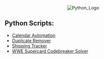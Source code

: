 <div align="center"><img src="https://www.python.org/static/community_logos/python-logo-master-v3-TM-flattened.png" alt="Python_Logo"  /></div>

## Python Scripts:

- [Calendar Automation](./Calendar-Automation)
- [Duplicate Remover](./Duplicate-Remover)
- [Shipping Tracker](./Shipping-Tracker)
- [WWE Supercard Codebreaker Solver](./WWESupercard-Codebreaker-Solver)
